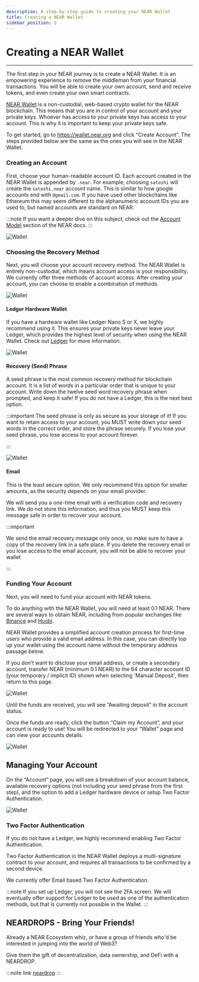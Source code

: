 ```yaml
---
description: A step-by-step guide to creating your NEAR Wallet
title: Creating a NEAR Wallet
sidebar_position: 2
---
```


# Creating a NEAR Wallet
---

The first step in your NEAR journey is to create a NEAR Wallet. It is an empowering experience to remove the middleman from your financial transactions. You will be able to create your own account, send and receive tokens, and even create your own smart contracts.

[NEAR Wallet](https://wallet.near.org) is a non-custodial, web-based crypto wallet for the NEAR blockchain. This means that you are in control of your account and your private keys. Whoever has access to your private keys has access to your account. This is why it is important to keep your private keys safe.

To get started, go to https://wallet.near.org and click “Create Account”. The steps provided below are the same as the ones you will see in the NEAR Wallet.

### Creating an Account

First, choose your human-readable account ID. Each account created in the NEAR Wallet is appended by `.near`. For example, choosing `satoshi` will create the `satoshi.near` account name. This is similar to how google accounts end with `@gmail.com`. If you have used other blockchains like Ethereum this may seem different to the alphanumeric account IDs you are used to, but named accounts are standard on NEAR. 

:::note
If you want a deeper dive on this subject, check out the [Account Model](https://docs.near.org/concepts/basics/accounts/model) section of the NEAR docs.
:::

![Wallet](@site/static/img/wallet1.png)

### Choosing the Recovery Method

Next, you will choose your account recovery method. The NEAR Wallet is entirely non-custodial, which means account access is your responsibility. We currently offer three methods of account access. After creating your account, you can choose to enable a combination of methods.

![Wallet](@site/static/img/wallet2.png)

#### Ledger Hardware Wallet

If you have a hardware wallet like Ledger Nano S or X, we highly recommend using it. This ensures your private keys never leave your Ledger, which provides the highest level of security when using the NEAR Wallet. Check out [Ledger](https://www.ledger.com/) for more information.

![Wallet](@site/static/img/wallet3.png)

#### Recovery (Seed) Phrase

A seed phrase is the most common recovery method for blockchain account. It is a list of words in a particular order that is unique to your account. Write down the twelve seed word recovery phrase when prompted, and keep it safe! If you do not have a Ledger, this is the next best option.

:::important
The seed phrase is only as secure as your storage of it! If you want to retain access to your account, you MUST write down your seed words in the correct order, and store the phrase securely. If you lose your seed phrase, you lose access to your account forever.

:::

![Wallet](@site/static/img/wallet4.png)

#### Email

This is the least secure option. We only recommend this option for smaller amounts, as the security depends on your email provider.

We will send you a one-time email with a verification code and recovery link. We do not store this information, and thus you MUST keep this message safe in order to recover your account.

:::important

We send the email recovery message only once, so make sure to have a copy of the recovery link in a safe place. If you delete the recovery email or you lose access to the email account, you will not be able to recover your wallet

:::


### Funding Your Account

Next, you will need to fund your account with NEAR tokens.

To do anything with the NEAR Wallet, you will need at least 0.1 NEAR. There are several ways to obtain NEAR, including from popular exchanges like [Binance](https://www.binance.com/en) and [Huobi](https://www.huobi.com/en-us/).

NEAR Wallet provides a simplified account creation process for first-time users who provide a valid email address. In this case, you can directly top up your wallet using the account name without the temporary address passage below.

If you don’t want to disclose your email address, or create a secondary account, transfer NEAR (minimum 0.1 NEAR) to the 64 character account ID (your temporary / implicit ID) shown when selecting 'Manual Deposit', then return to this page.

![Wallet](@site/static/img/wallet5.png)

Until the funds are received, you will see “Awaiting deposit” in the account status.

Once the funds are ready, click the button “Claim my Account”, and your account is ready to use! You will be redirected to your “Wallet” page and can view your accounts details.

![Wallet](@site/static/img/wallet6.png)

## Managing Your Account

On the “Account” page, you will see a breakdown of your account balance, available recovery options (not including your seed phrase from the first step), and the option to add a Ledger hardware device or setup Two Factor Authentication.

![Wallet](@site/static/img/wallet7.png)

### Two Factor Authentication

If you do not have a Ledger, we highly recommend enabling Two Factor Authentication.

Two Factor Authentication in the NEAR Wallet deploys a multi-signature contract to your account, and requires all transactions to be confirmed by a second device.

We currently offer Email based Two Factor Authentication.

:::note
If you set up Ledger, you will not see the 2FA screen. We will eventually offer support for Ledger to be used as one of the authentication methods, but that is currently not possible in the Wallet.
:::

## NEARDROPS - Bring Your Friends!

Already a NEAR Ecosystem whiz, or have a group of friends who'd be interested in jumping into the world of Web3?

Give them the gift of decentralization, data ownership, and DeFi with a NEARDROP.

:::note link
[neardrop](./near-token/neardrop.md)
:::
